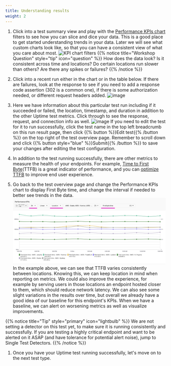 ```yaml
---
title: Understanding results
weight: 2
---
```


1. Click into a test summary view and play with the [Performance KPIs chart](https://docs.splunk.com/observability/en/synthetics/uptime-test/uptime-test-results.html#customize-the-performance-kpis-chart) filters to see how you can slice and dice your data. This is a good place to get started understanding trends in your data. Later we will see what custom charts look like, so that you can have a consistent view of what you care about most.
![KPI chart filters](https://ajeuwbhvhr.cloudimg.io/colony-recorder.s3.amazonaws.com/files/2024-02-09/c040b5f6-a868-4977-8d3b-bc3e431ffcc8/user_cropped_screenshot.jpeg?tl_px=1160,0&br_px=2880,961&force_format=png&width=1120.0&wat=1&wat_opacity=0.7&wat_gravity=northwest&wat_url=https://colony-recorder.s3.us-west-1.amazonaws.com/images/watermarks/FB923C_standard.png&wat_pad=755,44)
{{% notice title="Workshop Question" style="tip" icon="question" %}}
How does the data look? Is it consistent across time and locations? Do certain locations run slower than others? Are there any spikes or failures?
{{% /notice %}}

1. Click into a recent run either in the chart or in the table below. If there are failures, look at the response to see if you need to add a response code assertion (302 is a common one), if there is some authorization needed, or different request headers added.
![image](https://ajeuwbhvhr.cloudimg.io/colony-recorder.s3.amazonaws.com/files/2024-02-01/dd23b173-e567-4858-997e-bdcc5233d4e4/ascreenshot.jpeg?tl_px=0,838&br_px=1719,1799&force_format=png&width=1120.0&wat=1&wat_opacity=0.7&wat_gravity=northwest&wat_url=https://colony-recorder.s3.us-west-1.amazonaws.com/images/watermarks/FB923C_standard.png&wat_pad=167,363)

1. Here we have information about this particular test run including if it succeeded or failed, the location, timestamp, and duration in addition to the other Uptime test metrics. Click through to see the response, request, and connection info as well.
![image](https://ajeuwbhvhr.cloudimg.io/colony-recorder.s3.amazonaws.com/files/2024-02-01/719d3bab-606e-4f67-9f2d-2835f0d136af/ascreenshot.jpeg?tl_px=0,240&br_px=1719,1201&force_format=png&width=1120.0&wat=1&wat_opacity=0.7&wat_gravity=northwest&wat_url=https://colony-recorder.s3.us-west-1.amazonaws.com/images/watermarks/FB923C_standard.png&wat_pad=216,276)
If you need to edit the test for it to run successfully, click the test name in the top left breadcrumb on this run result page, then click {{% button %}}Edit test{{% /button %}} on the top right of the test overview page. Remember to scroll down and click {{% button style="blue" %}}Submit{{% /button %}} to save your changes after editing the test configuration.

1. In addition to the test running successfully, there are other metrics to measure the health of your endpoints. For example, [Time to First Byte](https://web.dev/articles/ttfb)(TTFB) is a great indicator of performance, and you can [optimize TTFB](https://web.dev/articles/optimize-ttfb) to improve end user experience.

1. Go back to the test overview page and change the Performance KPIs chart to display First Byte time, and change the interval if needed to better see trends in the data. 
![Performance KPIs for Uptime Tests](../_img/ttfb.png)
In the example above, we can see that TTFB varies consistently between locations. Knowing this, we can keep location in mind when reporting on metrics. We could also improve the experience, for example by serving users in those locations an endpoint hosted closer to them, which should reduce network latency. We can also see some slight variations in the results over time, but overall we already have a good idea of our baseline for this endpoint's KPIs. When we have a baseline, we can alert on worsening metrics as well as visualize improvements.

{{% notice title="Tip" style="primary"  icon="lightbulb" %}}
We are not setting a detector on this test yet, to make sure it is running consistently and successfully. If you are testing a highly critical endpoint and want to be alerted on it ASAP (and have tolerance for potential alert noise), jump to Single Test Detectors.
{{% /notice %}}

1. Once you have your Uptime test running successfully, let's move on to the next test type.
